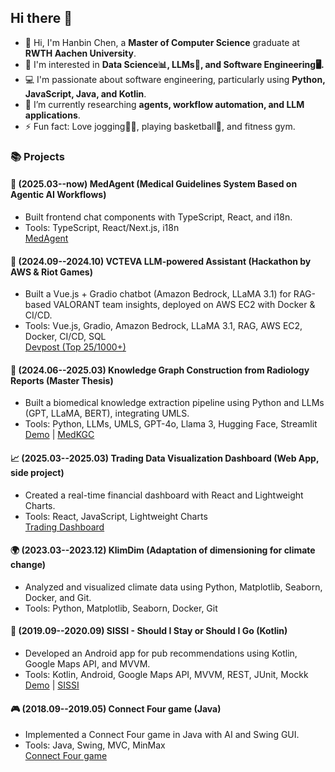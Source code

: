 ## Hi there 👋

<!--
Here are some ideas to get you started:
-  ...
- 🌱 I’m currently learning ...
- 👯 I’m looking to collaborate on ...
- 🤔 I’m looking for help with ...
- 💬 Ask me about ...
- 📫 How to reach me: ...
- 😄 Pronouns: ...
- ⚡ Fun fact: love jogging🏃‍♂️, playing basketball🏀, fitness gym.
-->

- 👋 Hi, I'm Hanbin Chen, a **Master of Computer Science** graduate at **RWTH Aachen University**.
- 👀 I'm interested in **Data Science📊, LLMs🤖, and Software Engineering🖥️.**
- 💻 I'm passionate about software engineering, particularly using **Python, JavaScript, Java, and Kotlin**.
- 🔭 I’m currently researching **agents, workflow automation, and LLM applications**.
- ⚡ Fun fact: Love jogging🏃‍♂️, playing basketball🏀, and fitness gym.

### 📚 Projects 

#### 💬 (2025.03--now) MedAgent (Medical Guidelines System Based on Agentic AI Workflows)
- Built frontend chat components with TypeScript, React, and i18n.  
- Tools: TypeScript, React/Next.js, i18n  
  [MedAgent](https://github.com/MouYongli/MedAgent)

#### 🤖 (2024.09--2024.10) VCTEVA LLM-powered Assistant (Hackathon by AWS & Riot Games)
- Built a Vue.js + Gradio chatbot (Amazon Bedrock, LLaMA 3.1) for RAG-based VALORANT team insights, deployed on AWS EC2 with Docker & CI/CD.  
- Tools: Vue.js, Gradio, Amazon Bedrock, LLaMA 3.1, RAG, AWS EC2, Docker, CI/CD, SQL  
  [Devpost (Top 25/1000+)](https://devpost.com/software/shadow-code-zero-terminal)

#### 🧠 (2024.06--2025.03) Knowledge Graph Construction from Radiology Reports (Master Thesis)
- Built a biomedical knowledge extraction pipeline using Python and LLMs (GPT, LLaMA, BERT), integrating UMLS.  
- Tools: Python, LLMs, UMLS, GPT-4o, Llama 3, Hugging Face, Streamlit  
  [Demo](https://huggingface.co/spaces/hanbinChen/medKGC) | [MedKGC](https://github.com/JohannHalley/Master-Thesis)

#### 📈 (2025.03--2025.03) Trading Data Visualization Dashboard (Web App, side project)
- Created a real-time financial dashboard with React and Lightweight Charts.  
- Tools: React, JavaScript, Lightweight Charts  
  [Trading Dashboard](https://github.com/hanbinChen97/react-ranking-page)

#### 🌍 (2023.03--2023.12) KlimDim (Adaptation of dimensioning for climate change)
- Analyzed and visualized climate data using Python, Matplotlib, Seaborn, Docker, and Git.  
- Tools: Python, Matplotlib, Seaborn, Docker, Git

#### 📱 (2019.09--2020.09) SISSI - Should I Stay or Should I Go (Kotlin)
- Developed an Android app for pub recommendations using Kotlin, Google Maps API, and MVVM.  
- Tools: Kotlin, Android, Google Maps API, MVVM, REST, JUnit, Mockk  
  [Demo](https://www.youtube.com/watch?v=Del5X4rqogw&ab_channel=egochen) | [SISSI](https://github.com/JohannHalley/SISSI)

#### 🎮 (2018.09--2019.05) Connect Four game (Java)
- Implemented a Connect Four game in Java with AI and Swing GUI.  
- Tools: Java, Swing, MVC, MinMax  
  [Connect Four game](https://gitlab.com/hanbin.9797/viergewinnt)
